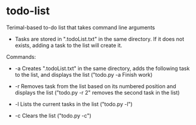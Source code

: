 # todo-list

Terimal-based to-do list that takes command line arguments

- Tasks are stored in ".todoList.txt" in the same directory. If it does not exists, adding a task to the list will create it.

Commands:

- -a    Creates ".todoList.txt" in the same directory, adds the following task to the list, and displays the list ("todo.py -a Finish work)

- -r    Removes task from the list based on its numbered position and displays the list ("todo.py -r 2" removes the second task in the list)

- -l    Lists the current tasks in the list ("todo.py -l")

- -c    Clears the list ("todo.py -c")


